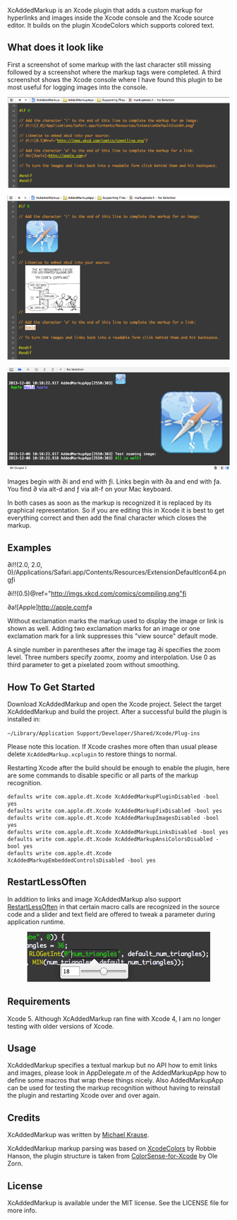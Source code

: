 XcAddedMarkup is an Xcode plugin that adds a custom markup for hyperlinks and images inside the Xcode console and the Xcode source editor. It builds on the plugin XcodeColors which supports colored text.

## What does it look like

First a screenshot of some markup with the last character still missing followed by a screenshot where the markup tags were completed.
A third screenshot shows the Xcode console where I have found this plugin to be most useful for logging images into the console.

<p align="center" >
  <img src="images/sourcecode1.png" alt="Source Code" title="Source Code">
</p>

<p align="center" >
  <img src="images/sourcecode2.png" alt="Interpreted Markup" title="Interpreted Markup">
</p>

<p align="center" >
  <img src="images/console.png" alt="Xcode Console" title="Xcode Console">
</p>

Images begin with ∂i and end with ƒi.
Links begin with ∂a and end with ƒa.
You find ∂ via alt-d and ƒ via alt-f on your Mac keyboard. 

In both cases as soon as the markup is recognized it is replaced by its graphical representation. So if you are editing this in Xcode it is best to get everything correct and then add the final character which closes the markup.

## Examples

∂i!!(2.0, 2.0, 0)/Applications/Safari.app/Contents/Resources/ExtensionDefaultIcon64.pngƒi

∂i!!(0.5)@ref="http://imgs.xkcd.com/comics/compiling.png"ƒi

∂a![Apple]<http://apple.com>ƒa


Without exclamation marks the markup used to display the image or link is shown as well. Adding two exclamation marks for an image or one exclamation mark for a link suppresses this "view source" default mode.

A single number in parentheses after the image tag ∂i specifies the zoom level. Three numbers specify zoomx, zoomy and interpolation. Use 0 as third parameter to get a pixelated zoom without smoothing.


## How To Get Started

Download XcAddedMarkup and open the Xcode project.
Select the target XcAddedMarkup and build the project.
After a successful build the plugin is installed in:

`~/Library/Application Support/Developer/Shared/Xcode/Plug-ins`

Please note this location. If Xcode crashes more often than usual please delete `XcAddedMarkup.xcplugin` to restore things to normal.

Restarting Xcode after the build should be enough to enable the plugin, here are some commands to disable specific or all parts of the markup recognition.

```
defaults write com.apple.dt.Xcode XcAddedMarkupPluginDisabled -bool yes
defaults write com.apple.dt.Xcode XcAddedMarkupFixDisabled -bool yes
defaults write com.apple.dt.Xcode XcAddedMarkupImagesDisabled -bool yes
defaults write com.apple.dt.Xcode XcAddedMarkupLinksDisabled -bool yes
defaults write com.apple.dt.Xcode XcAddedMarkupAnsiColorsDisabled -bool yes
defaults write com.apple.dt.Xcode XcAddedMarkupEmbeddedControlsDisabled -bool yes
```
## RestartLessOften

In addition to links and image XcAddedMarkup also support [RestartLessOften](https://github.com/mikr/RestartLessOften) in that certain macro calls are recognized in the source code and a slider and text field are offered to tweak a parameter during application runtime.

<p align="center" >
  <img src="images/rloslider.png" alt="RestartLessOften" title="RestartLessOften">
</p>


## Requirements

Xcode 5. Although XcAddedMarkup ran fine with Xcode 4, I am no longer testing with older versions of Xcode.


## Usage

XcAddedMarkup specifies a textual markup but no API how to emit links and images, please look in AppDelegate.m of the AddedMarkupApp how to define some macros that wrap these things nicely. Also AddedMarkupApp can be used for testing the markup recognition without having to reinstall the plugin and restarting Xcode over and over again.


## Credits

XcAddedMarkup was written by [Michael Krause](http://krause-software.com).

XcAddedMarkup markup parsing was based on [XcodeColors](
https://github.com/robbiehanson/XcodeColors) by Robbie Hanson, the plugin structure is taken from [ColorSense-for-Xcode](https://github.com/omz/ColorSense-for-Xcode) by Ole Zorn.

## License

XcAddedMarkup is available under the MIT license. See the LICENSE file for more info.
